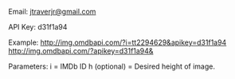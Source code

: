 Email:     jtraverjr@gmail.com

API Key: d31f1a94

Example: http://img.omdbapi.com/?i=tt2294629&apikey=d31f1a94
http://img.omdbapi.com/?apikey=d31f1a94&

Parameters:
i = IMDb ID
h (optional) = Desired height of image.
